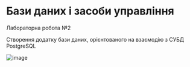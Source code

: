 # Бази даних і засоби управління

Лабораторна робота №2

Створення додатку бази даних, орієнтованого на взаємодію з СУБД PostgreSQL

![image](https://user-images.githubusercontent.com/116435744/211837806-92b198ce-3b51-490a-9ddc-db54c5afbca5.png)
